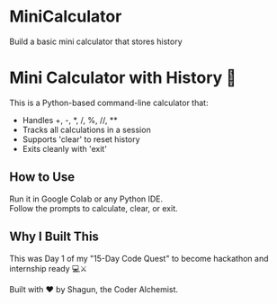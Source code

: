 # MiniCalculator
Build a basic mini calculator that stores history
# Mini Calculator with History 🧮

This is a Python-based command-line calculator that:
- Handles +, -, *, /, %, //, **
- Tracks all calculations in a session
- Supports 'clear' to reset history
- Exits cleanly with 'exit'

## How to Use
Run it in Google Colab or any Python IDE.  
Follow the prompts to calculate, clear, or exit.

## Why I Built This
This was Day 1 of my "15-Day Code Quest" to become hackathon and internship ready 💻⚔️

Built with ♥️ by Shagun, the Coder Alchemist.
